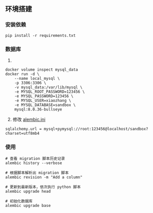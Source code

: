 ## 环境搭建
### 安装依赖
```shell
pip install -r requirements.txt
```

### 数据库

1. 
```shell
docker volume inspect mysql_data
docker run -d \
    --name local_mysql \
    -p 3306:3306 \
    -v mysql_data:/var/lib/mysql \
    -e MYSQL_ROOT_PASSWORD=123456 \
    -e MYSQL_PASSWORD=123456 \
    -e MYSQL_USER=xiaozhang \
    -e MYSQL_DATABASE=sandbox \
    mysql:8.0.36-bullseye
```

2. 修改 [alembic.ini](alembic.ini)
```text
sqlalchemy.url = mysql+pymysql://root:123456@localhost/sandbox?charset=utf8mb4
```

### 使用
```shell
# 查看 migration 脚本历史记录
alembic history --verbose

# 根据脚本解析出 migration 脚本
alembic revision -m "Add a column"

# 更新到最新版本，依次执行 python 脚本
alembic upgrade head

# 初始化数据库
alembic upgrade base
```